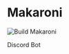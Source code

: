 # Makaroni
![Build Makaroni](https://github.com/Makar8000/Makaroni/workflows/Build%20Makaroni/badge.svg)

Discord Bot
